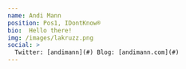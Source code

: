 ```yaml
---
name: Andi Mann
position: Pos1, IDontKnow®
bio:  Hello there!
img: /images/lakruzz.png
social: >
  Twitter: [andimann](#) Blog: [andimann.com](#)
---
```

